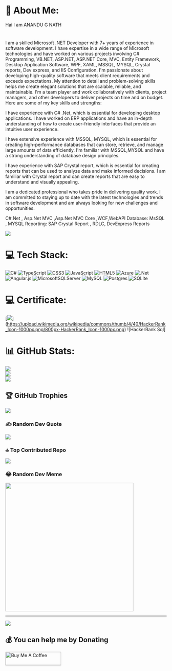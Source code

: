 # 💫 About Me:
Hai I am ANANDU G NATH 
#
I am a skilled Microsoft .NET Developer with 7+ years of experience in software development. I have expertise in a wide range of Microsoft technologies and have worked on various projects involving C# Programming, VB.NET, ASP.NET, ASP.NET Core, MVC, Entity Framework, Desktop Application Software, WPF, XAML, MSSQL, MYSQL, Crystal reports, Dev express, and IIS Configuration.
I'm passionate about developing high-quality software that meets client requirements and exceeds expectations. My attention to detail and problem-solving skills helps me create elegant solutions that are scalable, reliable, and maintainable. I'm a team player and work collaboratively with clients, project managers, and other developers to deliver projects on time and on budget.
Here are some of my key skills and strengths:

I have experience with C# .Net, which is essential for developing desktop applications. I have worked on ERP applications and have an in-depth understanding of how to create user-friendly interfaces that provide an intuitive user experience.

I have extensive experience with MSSQL, MYSQL, which is essential for creating high-performance databases that can store, retrieve, and manage large amounts of data efficiently. I'm familiar with MSSQL,MYSQL and have a strong understanding of database design principles.

I have experience with SAP Crystal report, which is essential for creating reports that can be used to analyze data and make informed decisions. I am familiar with Crystal report and can create reports that are easy to understand and visually appealing.

I am a dedicated professional who takes pride in delivering quality work. I am committed to staying up to date with the latest technologies and trends in software development and am always looking for new challenges and opportunities.

C#.Net , Asp.Net MVC ,Asp.Net MVC Core ,WCF,WebAPI 
Database: MsSQL , MYSQL 
Reporting: SAP Crystal Report , RDLC, DevExpress Reports

![](https://komarev.com/ghpvc/?username=anandugnath&color=green)
# 💻 Tech Stack:
![C#](https://img.shields.io/badge/c%23-%23239120.svg?style=for-the-badge&logo=c-sharp&logoColor=white) ![TypeScript](https://img.shields.io/badge/typescript-%23007ACC.svg?style=for-the-badge&logo=typescript&logoColor=white) ![CSS3](https://img.shields.io/badge/css3-%231572B6.svg?style=for-the-badge&logo=css3&logoColor=white) ![JavaScript](https://img.shields.io/badge/javascript-%23323330.svg?style=for-the-badge&logo=javascript&logoColor=%23F7DF1E) ![HTML5](https://img.shields.io/badge/html5-%23E34F26.svg?style=for-the-badge&logo=html5&logoColor=white) ![Azure](https://img.shields.io/badge/azure-%230072C6.svg?style=for-the-badge&logo=microsoftazure&logoColor=white) ![.Net](https://img.shields.io/badge/.NET-5C2D91?style=for-the-badge&logo=.net&logoColor=white) ![Angular.js](https://img.shields.io/badge/angular.js-%23E23237.svg?style=for-the-badge&logo=angularjs&logoColor=white) ![MicrosoftSQLServer](https://img.shields.io/badge/Microsoft%20SQL%20Server-CC2927?style=for-the-badge&logo=microsoft%20sql%20server&logoColor=white) ![MySQL](https://img.shields.io/badge/mysql-%2300000f.svg?style=for-the-badge&logo=mysql&logoColor=white) ![Postgres](https://img.shields.io/badge/postgres-%23316192.svg?style=for-the-badge&logo=postgresql&logoColor=white) ![SQLite](https://img.shields.io/badge/sqlite-%2307405e.svg?style=for-the-badge&logo=sqlite&logoColor=white)

# 💻 Certificate:
 [![]( https://www.hackerrank.com/certificates/iframe/35069cf51975)]
 (https://upload.wikimedia.org/wikipedia/commons/thumb/4/40/HackerRank_Icon-1000px.png/800px-HackerRank_Icon-1000px.png) ![HackerRank Sql]
 
# 📊 GitHub Stats:
![](https://github-readme-stats.vercel.app/api?username=anandugnath&theme=tokyonight&hide_border=false&include_all_commits=false&count_private=true)<br/>
![](https://github-readme-streak-stats.herokuapp.com/?user=anandugnath&theme=tokyonight&hide_border=false)<br/>
![](https://github-readme-stats.vercel.app/api/top-langs/?username=anandugnath&theme=tokyonight&hide_border=false&include_all_commits=false&count_private=true&layout=compact)

## 🏆 GitHub Trophies
![](https://github-profile-trophy.vercel.app/?username=anandugnath&theme=flat&no-frame=false&no-bg=false&margin-w=4)

### ✍️ Random Dev Quote
![](https://quotes-github-readme.vercel.app/api?type=horizontal&theme=radical)

### 🔝 Top Contributed Repo
![](https://github-contributor-stats.vercel.app/api?username=anandugnath&limit=5&theme=gruvbox&combine_all_yearly_contributions=true)

### 😂 Random Dev Meme
<img src='https://randommeme-five.vercel.app/' style="height: 400px;"/>

---
[![](https://visitcount.itsvg.in/api?id=anandugnath&icon=5&color=0)](https://visitcount.itsvg.in)

  ## 💰 You can help me by Donating
  <a href="https://www.buymeacoffee.com/anandugnath" target="_blank"><img src="https://www.buymeacoffee.com/assets/img/custom_images/orange_img.png" alt="Buy Me A Coffee" style="height: 41px !important;width: 174px !important;box-shadow: 0px 3px 2px 0px rgba(190, 190, 190, 0.5) !important;-webkit-box-shadow: 0px 3px 2px 0px rgba(190, 190, 190, 0.5) !important;" ></a>


<!-- Proudly created with GPRM ( https://gprm.itsvg.in ) -->

